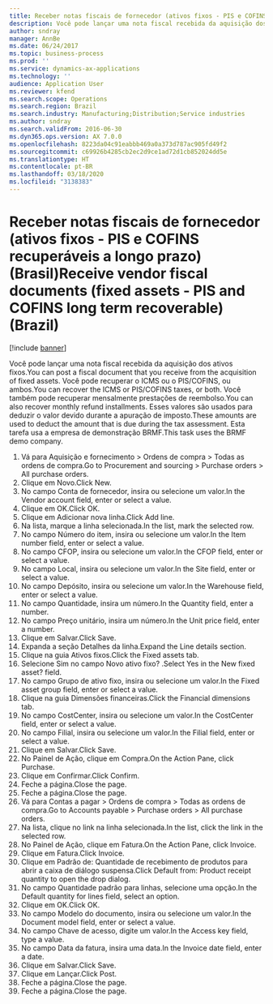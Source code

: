 ```yaml
---
title: Receber notas fiscais de fornecedor (ativos fixos - PIS e COFINS recuperáveis a longo prazo) (Brasil)
description: Você pode lançar uma nota fiscal recebida da aquisição dos ativos fixos.
author: sndray
manager: AnnBe
ms.date: 06/24/2017
ms.topic: business-process
ms.prod: ''
ms.service: dynamics-ax-applications
ms.technology: ''
audience: Application User
ms.reviewer: kfend
ms.search.scope: Operations
ms.search.region: Brazil
ms.search.industry: Manufacturing;Distribution;Service industries
ms.author: sndray
ms.search.validFrom: 2016-06-30
ms.dyn365.ops.version: AX 7.0.0
ms.openlocfilehash: 8223da04c91eabbb469a0a373d787ac905fd49f2
ms.sourcegitcommit: c69926b4285cb2ec2d9ce1ad72d1cb852024dd5e
ms.translationtype: HT
ms.contentlocale: pt-BR
ms.lasthandoff: 03/18/2020
ms.locfileid: "3138383"
---
```

# <a name="receive-vendor-fiscal-documents-fixed-assets---pis-and-cofins-long-term-recoverable-brazil"></a><span data-ttu-id="a8da6-103">Receber notas fiscais de fornecedor (ativos fixos - PIS e COFINS recuperáveis a longo prazo) (Brasil)</span><span class="sxs-lookup"><span data-stu-id="a8da6-103">Receive vendor fiscal documents (fixed assets - PIS and COFINS long term recoverable) (Brazil)</span></span>

[!include [banner](../../includes/banner.md)]

<span data-ttu-id="a8da6-104">Você pode lançar uma nota fiscal recebida da aquisição dos ativos fixos.</span><span class="sxs-lookup"><span data-stu-id="a8da6-104">You can post a fiscal document that you receive from the acquisition of fixed assets.</span></span> <span data-ttu-id="a8da6-105">Você pode recuperar o ICMS ou o PIS/COFINS, ou ambos.</span><span class="sxs-lookup"><span data-stu-id="a8da6-105">You can recover the ICMS or PIS/COFINS taxes, or both.</span></span> <span data-ttu-id="a8da6-106">Você também pode recuperar mensalmente prestações de reembolso.</span><span class="sxs-lookup"><span data-stu-id="a8da6-106">You can also recover monthly refund installments.</span></span> <span data-ttu-id="a8da6-107">Esses valores são usados para deduzir o valor devido durante a apuração de imposto.</span><span class="sxs-lookup"><span data-stu-id="a8da6-107">These amounts are used to deduct the amount that is due during the tax assessment.</span></span> <span data-ttu-id="a8da6-108">Esta tarefa usa a empresa de demonstração BRMF.</span><span class="sxs-lookup"><span data-stu-id="a8da6-108">This task uses the BRMF demo company.</span></span>

1. <span data-ttu-id="a8da6-109">Vá para Aquisição e fornecimento > Ordens de compra > Todas as ordens de compra.</span><span class="sxs-lookup"><span data-stu-id="a8da6-109">Go to Procurement and sourcing > Purchase orders > All purchase orders.</span></span>
2. <span data-ttu-id="a8da6-110">Clique em Novo.</span><span class="sxs-lookup"><span data-stu-id="a8da6-110">Click New.</span></span>
3. <span data-ttu-id="a8da6-111">No campo Conta de fornecedor, insira ou selecione um valor.</span><span class="sxs-lookup"><span data-stu-id="a8da6-111">In the Vendor account field, enter or select a value.</span></span>
4. <span data-ttu-id="a8da6-112">Clique em OK.</span><span class="sxs-lookup"><span data-stu-id="a8da6-112">Click OK.</span></span>
5. <span data-ttu-id="a8da6-113">Clique em Adicionar nova linha.</span><span class="sxs-lookup"><span data-stu-id="a8da6-113">Click Add line.</span></span>
6. <span data-ttu-id="a8da6-114">Na lista, marque a linha selecionada.</span><span class="sxs-lookup"><span data-stu-id="a8da6-114">In the list, mark the selected row.</span></span>
7. <span data-ttu-id="a8da6-115">No campo Número do item, insira ou selecione um valor.</span><span class="sxs-lookup"><span data-stu-id="a8da6-115">In the Item number field, enter or select a value.</span></span>
8. <span data-ttu-id="a8da6-116">No campo CFOP, insira ou selecione um valor.</span><span class="sxs-lookup"><span data-stu-id="a8da6-116">In the CFOP field, enter or select a value.</span></span>
9. <span data-ttu-id="a8da6-117">No campo Local, insira ou selecione um valor.</span><span class="sxs-lookup"><span data-stu-id="a8da6-117">In the Site field, enter or select a value.</span></span>
10. <span data-ttu-id="a8da6-118">No campo Depósito, insira ou selecione um valor.</span><span class="sxs-lookup"><span data-stu-id="a8da6-118">In the Warehouse field, enter or select a value.</span></span>
11. <span data-ttu-id="a8da6-119">No campo Quantidade, insira um número.</span><span class="sxs-lookup"><span data-stu-id="a8da6-119">In the Quantity field, enter a number.</span></span>
12. <span data-ttu-id="a8da6-120">No campo Preço unitário, insira um número.</span><span class="sxs-lookup"><span data-stu-id="a8da6-120">In the Unit price field, enter a number.</span></span>
13. <span data-ttu-id="a8da6-121">Clique em Salvar.</span><span class="sxs-lookup"><span data-stu-id="a8da6-121">Click Save.</span></span>
14. <span data-ttu-id="a8da6-122">Expanda a seção Detalhes da linha.</span><span class="sxs-lookup"><span data-stu-id="a8da6-122">Expand the Line details section.</span></span>
15. <span data-ttu-id="a8da6-123">Clique na guia Ativos fixos.</span><span class="sxs-lookup"><span data-stu-id="a8da6-123">Click the Fixed assets tab.</span></span>
16. <span data-ttu-id="a8da6-124">Selecione Sim no campo Novo ativo fixo? .</span><span class="sxs-lookup"><span data-stu-id="a8da6-124">Select Yes in the New fixed asset? field.</span></span>
17. <span data-ttu-id="a8da6-125">No campo Grupo de ativo fixo, insira ou selecione um valor.</span><span class="sxs-lookup"><span data-stu-id="a8da6-125">In the Fixed asset group field, enter or select a value.</span></span>
18. <span data-ttu-id="a8da6-126">Clique na guia Dimensões financeiras.</span><span class="sxs-lookup"><span data-stu-id="a8da6-126">Click the Financial dimensions tab.</span></span>
19. <span data-ttu-id="a8da6-127">No campo CostCenter, insira ou selecione um valor.</span><span class="sxs-lookup"><span data-stu-id="a8da6-127">In the CostCenter field, enter or select a value.</span></span>
20. <span data-ttu-id="a8da6-128">No campo Filial, insira ou selecione um valor.</span><span class="sxs-lookup"><span data-stu-id="a8da6-128">In the Filial field, enter or select a value.</span></span>
21. <span data-ttu-id="a8da6-129">Clique em Salvar.</span><span class="sxs-lookup"><span data-stu-id="a8da6-129">Click Save.</span></span>
22. <span data-ttu-id="a8da6-130">No Painel de Ação, clique em Compra.</span><span class="sxs-lookup"><span data-stu-id="a8da6-130">On the Action Pane, click Purchase.</span></span>
23. <span data-ttu-id="a8da6-131">Clique em Confirmar.</span><span class="sxs-lookup"><span data-stu-id="a8da6-131">Click Confirm.</span></span>
24. <span data-ttu-id="a8da6-132">Feche a página.</span><span class="sxs-lookup"><span data-stu-id="a8da6-132">Close the page.</span></span>
25. <span data-ttu-id="a8da6-133">Feche a página.</span><span class="sxs-lookup"><span data-stu-id="a8da6-133">Close the page.</span></span>
26. <span data-ttu-id="a8da6-134">Vá para Contas a pagar > Ordens de compra > Todas as ordens de compra.</span><span class="sxs-lookup"><span data-stu-id="a8da6-134">Go to Accounts payable > Purchase orders > All purchase orders.</span></span>
27. <span data-ttu-id="a8da6-135">Na lista, clique no link na linha selecionada.</span><span class="sxs-lookup"><span data-stu-id="a8da6-135">In the list, click the link in the selected row.</span></span>
28. <span data-ttu-id="a8da6-136">No Painel de Ação, clique em Fatura.</span><span class="sxs-lookup"><span data-stu-id="a8da6-136">On the Action Pane, click Invoice.</span></span>
29. <span data-ttu-id="a8da6-137">Clique em Fatura.</span><span class="sxs-lookup"><span data-stu-id="a8da6-137">Click Invoice.</span></span>
30. <span data-ttu-id="a8da6-138">Clique em Padrão de: Quantidade de recebimento de produtos para abrir a caixa de diálogo suspensa.</span><span class="sxs-lookup"><span data-stu-id="a8da6-138">Click Default from: Product receipt quantity to open the drop dialog.</span></span>
31. <span data-ttu-id="a8da6-139">No campo Quantidade padrão para linhas, selecione uma opção.</span><span class="sxs-lookup"><span data-stu-id="a8da6-139">In the Default quantity for lines field, select an option.</span></span>
32. <span data-ttu-id="a8da6-140">Clique em OK.</span><span class="sxs-lookup"><span data-stu-id="a8da6-140">Click OK.</span></span>
33. <span data-ttu-id="a8da6-141">No campo Modelo do documento, insira ou selecione um valor.</span><span class="sxs-lookup"><span data-stu-id="a8da6-141">In the Document model field, enter or select a value.</span></span>
34. <span data-ttu-id="a8da6-142">No campo Chave de acesso, digite um valor.</span><span class="sxs-lookup"><span data-stu-id="a8da6-142">In the Access key field, type a value.</span></span>
35. <span data-ttu-id="a8da6-143">No campo Data da fatura, insira uma data.</span><span class="sxs-lookup"><span data-stu-id="a8da6-143">In the Invoice date field, enter a date.</span></span>
36. <span data-ttu-id="a8da6-144">Clique em Salvar.</span><span class="sxs-lookup"><span data-stu-id="a8da6-144">Click Save.</span></span>
37. <span data-ttu-id="a8da6-145">Clique em Lançar.</span><span class="sxs-lookup"><span data-stu-id="a8da6-145">Click Post.</span></span>
38. <span data-ttu-id="a8da6-146">Feche a página.</span><span class="sxs-lookup"><span data-stu-id="a8da6-146">Close the page.</span></span>
39. <span data-ttu-id="a8da6-147">Feche a página.</span><span class="sxs-lookup"><span data-stu-id="a8da6-147">Close the page.</span></span>

